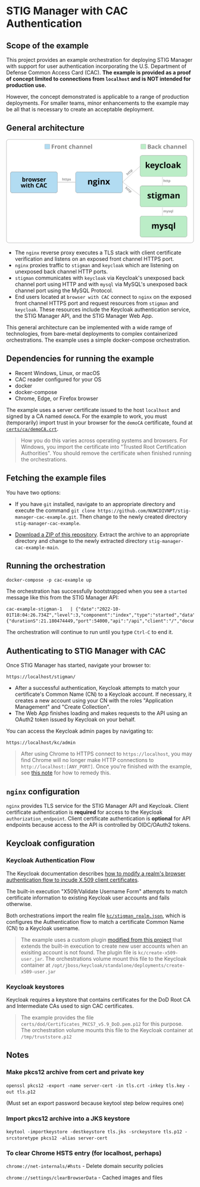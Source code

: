 # STIG Manager with CAC Authentication

## Scope of the example

This project provides an example orchestration for deploying STIG Manager with support for user authentication incorporating the U.S. Department of Defense Common Access Card (CAC). **The example is provided as a proof of concept limited to connections from `localhost` and is NOT intended for production use.**

However, the concept demonstrated is applicable to a range of production deployments. For smaller teams, minor enhancements to the example may be all that is necessary to create an acceptable deployment.

## General architecture

![Keycloak native diagram](diagrams/kc-reverse-1.svg)

- The `nginx` reverse proxy executes a TLS stack with client certificate verification and listens on an exposed front channel HTTPS port.
- `nginx` proxies traffic to `stigman` and `keycloak` which are listening on unexposed back channel HTTP ports.
- `stigman` communicates with `keycloak` via Keycloak's unexposed back channel port using HTTP and with `mysql` via MySQL's unexposed back channel port using the MySQL Protocol.
- End users located at `browser with CAC` connect to `nginx` on the exposed front channel HTTPS port and request resources from `stigman` and `keycloak`. These resources include the Keycloak authentication service, the STIG Manager API, and the STIG Manager Web App.

This general architecture can be implemented with a wide ramge of technologies, from bare-metal deployments to complex containerized orchestrations. The example uses a simple docker-compose orchestration. 

## Dependencies for running the example

- Recent Windows, Linux, or macOS
- CAC reader configured for your OS
- docker
- docker-compose
- Chrome, Edge, or Firefox browser

The example uses a server certificate issued to the host `localhost` and signed by a CA named `demoCA`. For the example to work, you must (temporarily) import trust in your browser for the `demoCA` certificate, found at [`certs/ca/demoCA.crt`](certs/ca/demoCA.crt).

> How you do this varies across operating systems and browsers. For Windows, you import the certificate into "Trusted Root Certification Authorities". You should remove the certificate when finished running the orchestrations.

## Fetching the example files

You have two options:

- If you have `git` installed, navigate to an appropriate directory and execute the command `git clone https://github.com/NUWCDIVNPT/stig-manager-cac-example.git`. Then change to the newly created directory `stig-manager-cac-example`.

- [Download a ZIP of this repository](https://github.com/NUWCDIVNPT/stig-manager-cac-example/archive/refs/heads/main.zip). Extract the archive to an appropriate directory and change to the newly extracted directory `stig-manager-cac-example-main`.
## Running the orchestration

```
docker-compose -p cac-example up
```

The orchestration has successfully bootstrapped when you see a `started` message like this from the STIG Manager API:

```
cac-example-stigman-1   | {"date":"2022-10-01T18:04:26.734Z","level":3,"component":"index","type":"started","data":{"durationS":21.180474449,"port":54000,"api":"/api","client":"/","documentation":"/docs"}}
```

The orchestration will continue to run until you type `Ctrl-C` to end it.

## Authenticating to STIG Manager with CAC

Once STIG Manager has started, navigate your browser to:

```
https://localhost/stigman/
```

- After a successful authentication, Keycloak attempts to match your certificate's Common Name (CN) to a Keycloak account. If necessary, it creates a new account using your CN with the roles "Application Management" and "Create Collection".
- The Web App finishes loading and makes requests to the API using an OAuth2 token issued by Keycloak on your behalf.

You can access the Keycloak admin pages by navigating to:

```
https://localhost/kc/admin
```

> After using Chrome to HTTPS connect to `https://localhost`, you may find Chrome will no longer make HTTP connections to `http://localhost:[ANY_PORT]`. Once you're finished with the example, see [this note](#to-clear-chrome-hsts-entry-for-localhost-perhaps) for how to remedy this.

## `nginx` configuration

`nginx` provides TLS service for the STIG Manager API and Keycloak. Client certificate authentication is **required** for access to the Keycloak `authorization_endpoint`. Client certificate authentication is **optional** for API endpoints because access to the API is controlled by OIDC/OAuth2 tokens.

## Keycloak configuration
### Keycloak Authentication Flow

The Keycloak documentation describes [how to modify a realm's browser authentication flow to incude X.509 client certificates](https://www.keycloak.org/docs/latest/server_admin/#_x509).

The built-in execution "X509/Validate Username Form" attempts to match certificate information to existing Keycloak user accounts and fails otherwise.

Both orchestrations import the realm file [`kc/stigman_realm.json`](kc/stigman_realm.json), which is configures the Authentication flow to match a certificate Common Name (CN) to a Keycloak username.

> The example uses a custom plugin [modified from this project](https://github.com/lscorcia/keycloak-cns-authenticator/) that extends the built-in execution to create new user accounts when an exisiting account is not found. The plugin file is `kc/create-x509-user.jar`. The orchestrations volume mount this file to the Keycloak container at `/opt/jboss/keycloak/standalone/deployments/create-x509-user.jar`

### Keycloak keystores

Keycloak requires a keystore that contains certificates for the DoD Root CA and Intermediate CAs used to sign CAC certificates. 

> The example provides the file `certs/dod/Certificates_PKCS7_v5.9_DoD.pem.p12` for this purpose. The orchestration volume mounts this file to the Keycloak container at `/tmp/truststore.p12`

## Notes
### Make pkcs12 archive from cert and private key

`openssl pkcs12 -export -name server-cert -in tls.crt -inkey tls.key -out tls.p12`

(Must set an export password because keytool step below requires one)

### Import pkcs12 archive into a JKS keystore

`keytool -importkeystore -destkeystore tls.jks -srckeystore tls.p12 -srcstoretype pkcs12 -alias server-cert`

### To clear Chrome HSTS entry (for localhost, perhaps)

`chrome://net-internals/#hsts` -  Delete domain security policies

`chrome://settings/clearBrowserData` - Cached images and files

